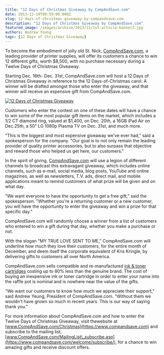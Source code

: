 ```yaml
---
title: "12 Days of Christmas Giveaway by CompAndSave.com"
date: 2013-12-10T08:59:00.000Z
slug: 12-days-of-christmas-giveaway-by-compandsave-com
description: "12 Days of Christmas Giveaway by CompAndSave.com"
featured_image: /images/archive/2013/12/1st-article-banner2.jpg
authors: Andrew Yeung
tags: [12 Days of Christmas Giveaway]
---
```


To become the embodiment of jolly old St. Nick, [CompAndSave.com](https://www.compandsave.com/), a leading provider of printer supplies, will offer its customers a chance to win 12 different gifts, worth $8,500, with no purchase necessary during a Twelve Days of Christmas Giveaway.

Starting Dec. 16th- Dec. 31st, CompAndSave.com will host a 12 Days of Christmas Giveaway in reference to the 12 Days-of-Christmas carol. A winner will be drafted amongst those who enter the giveaway, and that winner will receive an expensive gift from CompAndSave.com.

[![12 Days of Christmas Giveaway](/blog/images/1st-article-banner2.jpg)](/blog/images/1st-article-banner2.jpg)

Customers who enter the contest on one of these dates will have a chance to win some of the most popular gift items on the market, which includes a 1/2 CT diamond ring, valued at $1,400, on Dec. 20th, a 16GB iPad Air on Dec.25th, a 50" LG 1080p Plasma TV on Dec. 31st, and much more.

"This is the biggest and most expensive giveaway we've ever had," said a spokesperson for the company. "Our goal is to not only remain the leading provider of quality printer accessories, but to also surpass that objective and reward those who helped us get here, our customers."

In the spirit of giving, [CompAndSave.com](https://www.compandsave.com/) will use a legion of different channels to broadcast this extravagant giveaway, which includes online channels, such as e-mail, social media, blog posts, YouTube and online magazines, as well as newsletters, T.V. ads, direct mail, and mobile applications meant to remind customers of what prize will be given and on what day.

"We want everyone to have the opportunity to get a free gift," said the spokesperson. "Whether you're a returning customer or a new customer, you will have the opportunity to enter the giveaway and win a prize for that specific day."

CompAndSave.com will randomly choose a winner from a list of customers who entered to win a gift during that day, whether you make a purchase or not. 

With the slogan "MY TRUE LOVE SENT TO ME," CompAndSave.com will underline how much they love their customers, for the entire month of December, and deem itself the corporate equivalent of Kris Kringle, by delivering gifts to customers all over North America.

CompAndSave.com sells compatible and re-manufactured [ink & toner cartridges](https://www.compandsave.com/) costing up to 80% less than the genuine brand. The cost of buying an inexpensive ink or toner cartridge in order to enter your name into the raffle pot is nominal and is nowhere near the value of the gifts. 

"We want our customers to know how much we appreciate their support," said Andrew Yeung, President of CompAndSave.com. "Without them we wouldn't have grown so much in recent years. This is our way of saying thank you."

For more information about CompAndSave.com and how to enter the Twelve Days of Christmas Giveaway, visit thewebsite at [www.CompAndSave.com/Christmas](https://www.compandsave.com) and subscribe to the mailing list, [www.CompAndSave.com/MailingList\_subscribe.asp](https://www.compandsave.com/welcome/subscribe/), for a chance to win amazing gifts and receive discount offers.